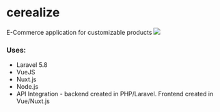 # cerealize
E-Commerce application for customizable products
<img src="https://repository-images.githubusercontent.com/192656505/0c0c7180-9228-11e9-8f8b-b9462ab7fba4" />
<h3>Uses:</h3>
<ul>
  <li>
    Laravel 5.8
  </li>

  <li>
  VueJS
  </li>

  <li>
  Nuxt.js
  </li>
  
  <li>
  Node.js
  </li>
  <li>
  API Integration - backend created in PHP/Laravel. Frontend created in Vue/Nuxt.js
  </li>

</ul>
